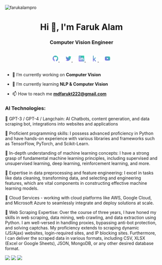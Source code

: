 <p align="left"> <img src="https://komarev.com/ghpvc/?username=farukalampro&label=Profile%20views&color=0e75b6&style=flat" alt="farukalampro" /> </p>

<h1 align="center">Hi 👋, I'm Faruk Alam</h1>
<h3 align="center"> Computer Vision Engineer </h3>

<br/>

<div align="center">
    <a href="https://github.com/farukalamai">
        <img src="icons/github.png" width="4%"/>
    </a>
    <img src="icons/transparent.png" width="3%"/>
    <a href="https://twitter.com/farukalamai">
        <img src="icons/twitter.png" width="4%"/>
    </a>
    <img src="icons/transparent.png" width="3%"/>
    <a href="https://linkedin.com/in/farukalamai">
        <img src="icons/linkedin.png" width="4%"/>
    </a>
    <img src="icons/transparent.png" width="3%"/>
    <a href="https://kaggle.com/farukalam">
        <img src="icons/kaggle.png" width="4%"/>
    </a>
    <img src="icons/transparent.png" width="3%"/>
    <a href="https://youtube.com/@farukalamai">
        <img src="icons/youtube.png" width="4%" />
    </a>
</div>

<br/>


- 🔭 I’m currently working on **Computer Vision**

- 🌱 I’m currently learning **NLP & Computer Vision**

- 📫 How to reach me **mdfarukt222@gmail.com**

### AI Technologies:

🚀 GPT-3 / GPT-4 / Langchain: AI Chatbots, content generation, and data scraping bot, integrations into websites and applications

🚀 Proficient programming skills: I possess advanced proficiency in Python and have hands-on experience with various libraries and frameworks such as TensorFlow, PyTorch, and Scikit-Learn.

🚀 In-depth understanding of machine learning concepts: I have a strong grasp of fundamental machine learning principles, including supervised and unsupervised learning, deep learning, reinforcement learning, and more.

🚀 Expertise in data preprocessing and feature engineering: I excel in tasks like data cleaning, transforming data, and selecting and engineering features, which are vital components in constructing effective machine learning models.

🚀 Cloud Services - working with cloud platforms like AWS, Google Cloud, and Microsoft Azure to seamlessly integrate and deploy solutions at scale.



🚀 Web Scraping Expertise:
Over the course of three years, I have honed my skills in web scraping, data mining, web crawling, and data extraction using Python. I am well-versed in handling proxies, bypassing anti-bot protection, and solving captchas. My proficiency extends to scraping dynamic (JS/Ajax) websites, login-required sites, and IP blocking sites. Furthermore, I can deliver the scraped data in various formats, including CSV, XLSX (Excel or Google Sheets), JSON, MongoDB, or any other desired database format.


![](http://github-profile-summary-cards.vercel.app/api/cards/profile-details?username=farukalamai&theme=react)
![](http://github-profile-summary-cards.vercel.app/api/cards/stats?username=farukalamai&theme=react)  ![](http://github-profile-summary-cards.vercel.app/api/cards/repos-per-language?username=farukalamai&theme=react)

